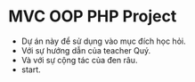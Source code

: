# MVC OOP PHP Project

- Dự án này để sử dụng vào mục đích học hỏi.
- Với sự hướng dẫn của teacher Quý. 
- Và với sự cộng tác của đen râu.
- start.